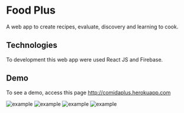 
# Food Plus

A web app to create recipes, evaluate, discovery and learning to cook. 

## Technologies

To development this web app were used React JS and Firebase.

## Demo

To see a demo, access this page http://comidaplus.herokuapp.com


![example](https://firebasestorage.googleapis.com/v0/b/manausmobi.appspot.com/o/images%2F8b0a7518-46a5-4c2b-a66d-3e8915f3974c.jpg?alt=media&token=52d5193a-6ef8-4997-a0d5-0379e182f7cc)
![example](https://firebasestorage.googleapis.com/v0/b/manausmobi.appspot.com/o/images%2Fcfc869e6-fc4b-4f47-9c0b-57b277c299b6.jpg?alt=media&token=5586d786-db01-44be-b38d-bc4ffb74ffc8)
![example](https://firebasestorage.googleapis.com/v0/b/manausmobi.appspot.com/o/images%2Fbe329e5b-878f-4f08-990e-be2a049c742f.jpg?alt=media&token=0cacf943-80e6-4e96-a1e6-69e41f543818)
![example](https://firebasestorage.googleapis.com/v0/b/manausmobi.appspot.com/o/images%2Fd17cbba2-f69a-4d4d-aa53-321db70583b8.jpg?alt=media&token=a728758b-f156-41a0-9634-ca707084c849)

